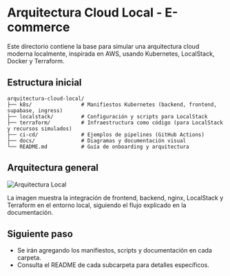 # Arquitectura Cloud Local - E-commerce

Este directorio contiene la base para simular una arquitectura cloud moderna localmente, inspirada en AWS, usando Kubernetes, LocalStack, Docker y Terraform.

## Estructura inicial

```
arquitectura-cloud-local/
├── k8s/                # Manifiestos Kubernetes (backend, frontend, supabase, ingress)
├── localstack/         # Configuración y scripts para LocalStack
├── terraform/          # Infraestructura como código (para LocalStack y recursos simulados)
├── ci-cd/              # Ejemplos de pipelines (GitHub Actions)
├── docs/               # Diagramas y documentación visual
└── README.md           # Guía de onboarding y arquitectura
```

## Arquitectura general

![Arquitectura Local](./docs/arquitectura_local.png)

La imagen muestra la integración de frontend, backend, nginx, LocalStack y Terraform en el entorno local, siguiendo el flujo explicado en la documentación.

## Siguiente paso
- Se irán agregando los manifiestos, scripts y documentación en cada carpeta.
- Consulta el README de cada subcarpeta para detalles específicos.
